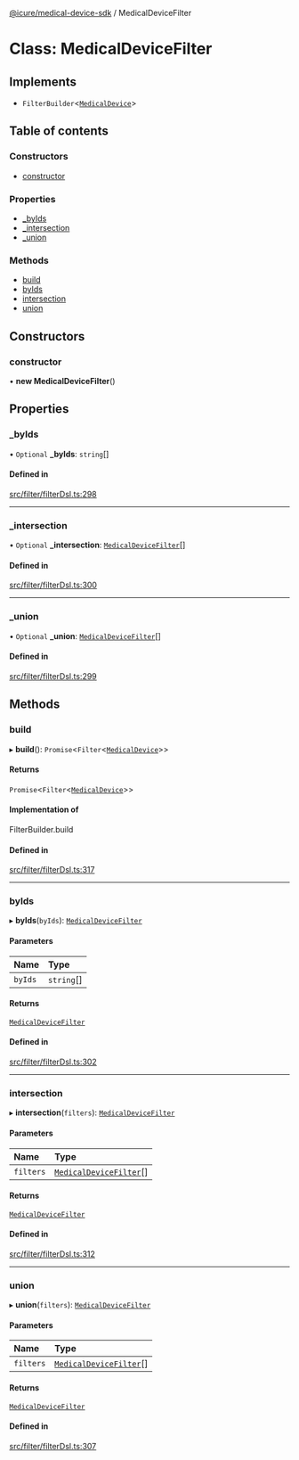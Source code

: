 [@icure/medical-device-sdk](../modules.md) / MedicalDeviceFilter

# Class: MedicalDeviceFilter

## Implements

- `FilterBuilder`<[`MedicalDevice`](MedicalDevice.md)\>

## Table of contents

### Constructors

- [constructor](MedicalDeviceFilter.md#constructor)

### Properties

- [\_byIds](MedicalDeviceFilter.md#_byids)
- [\_intersection](MedicalDeviceFilter.md#_intersection)
- [\_union](MedicalDeviceFilter.md#_union)

### Methods

- [build](MedicalDeviceFilter.md#build)
- [byIds](MedicalDeviceFilter.md#byids)
- [intersection](MedicalDeviceFilter.md#intersection)
- [union](MedicalDeviceFilter.md#union)

## Constructors

### constructor

• **new MedicalDeviceFilter**()

## Properties

### \_byIds

• `Optional` **\_byIds**: `string`[]

#### Defined in

[src/filter/filterDsl.ts:298](https://github.com/icure/icure-medical-device-js-sdk/blob/4df0728/src/filter/filterDsl.ts#L298)

___

### \_intersection

• `Optional` **\_intersection**: [`MedicalDeviceFilter`](MedicalDeviceFilter.md)[]

#### Defined in

[src/filter/filterDsl.ts:300](https://github.com/icure/icure-medical-device-js-sdk/blob/4df0728/src/filter/filterDsl.ts#L300)

___

### \_union

• `Optional` **\_union**: [`MedicalDeviceFilter`](MedicalDeviceFilter.md)[]

#### Defined in

[src/filter/filterDsl.ts:299](https://github.com/icure/icure-medical-device-js-sdk/blob/4df0728/src/filter/filterDsl.ts#L299)

## Methods

### build

▸ **build**(): `Promise`<`Filter`<[`MedicalDevice`](MedicalDevice.md)\>\>

#### Returns

`Promise`<`Filter`<[`MedicalDevice`](MedicalDevice.md)\>\>

#### Implementation of

FilterBuilder.build

#### Defined in

[src/filter/filterDsl.ts:317](https://github.com/icure/icure-medical-device-js-sdk/blob/4df0728/src/filter/filterDsl.ts#L317)

___

### byIds

▸ **byIds**(`byIds`): [`MedicalDeviceFilter`](MedicalDeviceFilter.md)

#### Parameters

| Name | Type |
| :------ | :------ |
| `byIds` | `string`[] |

#### Returns

[`MedicalDeviceFilter`](MedicalDeviceFilter.md)

#### Defined in

[src/filter/filterDsl.ts:302](https://github.com/icure/icure-medical-device-js-sdk/blob/4df0728/src/filter/filterDsl.ts#L302)

___

### intersection

▸ **intersection**(`filters`): [`MedicalDeviceFilter`](MedicalDeviceFilter.md)

#### Parameters

| Name | Type |
| :------ | :------ |
| `filters` | [`MedicalDeviceFilter`](MedicalDeviceFilter.md)[] |

#### Returns

[`MedicalDeviceFilter`](MedicalDeviceFilter.md)

#### Defined in

[src/filter/filterDsl.ts:312](https://github.com/icure/icure-medical-device-js-sdk/blob/4df0728/src/filter/filterDsl.ts#L312)

___

### union

▸ **union**(`filters`): [`MedicalDeviceFilter`](MedicalDeviceFilter.md)

#### Parameters

| Name | Type |
| :------ | :------ |
| `filters` | [`MedicalDeviceFilter`](MedicalDeviceFilter.md)[] |

#### Returns

[`MedicalDeviceFilter`](MedicalDeviceFilter.md)

#### Defined in

[src/filter/filterDsl.ts:307](https://github.com/icure/icure-medical-device-js-sdk/blob/4df0728/src/filter/filterDsl.ts#L307)
